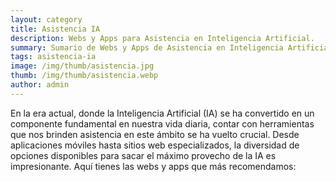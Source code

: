 ```yaml
---
layout: category
title: Asistencia IA
description: Webs y Apps para Asistencia en Inteligencia Artificial.
summary: Sumario de Webs y Apps de Asistencia en Inteligencia Artificial.
tags: asistencia-ia
image: /img/thumb/asistencia.jpg
thumb: /img/thumb/asistencia.webp
author: admin
---
```


En la era actual, donde la Inteligencia Artificial (IA) se ha convertido en un componente fundamental en nuestra vida diaria, contar con herramientas que nos brinden asistencia en este ámbito se ha vuelto crucial. Desde aplicaciones móviles hasta sitios web especializados, la diversidad de opciones disponibles para sacar el máximo provecho de la IA es impresionante. Aquí tienes las webs y apps que más recomendamos:

